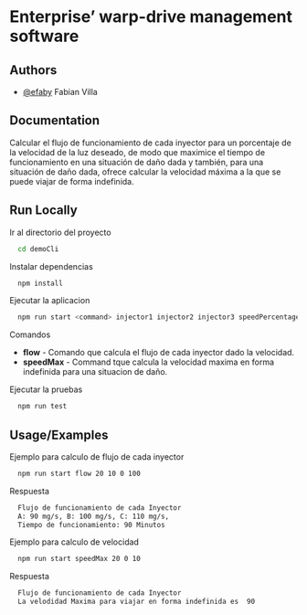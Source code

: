 
# Enterprise’ warp-drive management software

## Authors

- [@efaby](https://www.github.com/efaby) Fabian Villa


## Documentation

Calcular el flujo de funcionamiento de cada inyector para un porcentaje de la velocidad de la luz deseado, de modo que maximice el tiempo de funcionamiento
en una situación de daño dada y también, para una situación de daño dada, ofrece calcular la velocidad máxima a la que se puede viajar de
forma indefinida.
## Run Locally

Ir al directorio del proyecto
```bash
  cd demoCli
```

Instalar dependencias

```bash
  npm install
```

Ejecutar la aplicacion

```bash
  npm run start <command> injector1 injector2 injector3 speedPercentage
```
Comandos

- **flow** - Comando que calcula el flujo de cada inyector dado la velocidad.
- **speedMax** - Command tque calcula la velocidad maxima en forma indefinida para una situacion de daño.

Ejecutar la pruebas

```bash
  npm run test
```
## Usage/Examples

Ejemplo para calculo de flujo de cada inyector
```bash
  npm run start flow 20 10 0 100
```

Respuesta
```bash
  Flujo de funcionamiento de cada Inyector
  A: 90 mg/s, B: 100 mg/s, C: 110 mg/s, 
  Tiempo de funcionamiento: 90 Minutos
```
Ejemplo para calculo de velocidad
```bash
  npm run start speedMax 20 0 10
```

Respuesta
```bash
  Flujo de funcionamiento de cada Inyector
  La velodidad Maxima para viajar en forma indefinida es  90
```